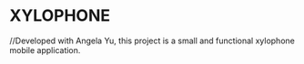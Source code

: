 # XYLOPHONE
//Developed with Angela Yu, this project is a small and functional xylophone mobile application.
